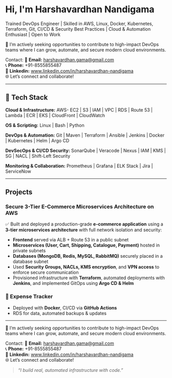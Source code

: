 # Hi, I'm Harshavardhan Nandigama
Trained DevOps Engineer | Skilled in AWS, Linux, Docker, Kubernetes, Terraform, Git, CI/CD & Security Best Practices | Cloud & Automation Enthusiast | Open to Work


📩 I’m actively seeking opportunities to contribute to high-impact DevOps teams where I can grow, automate, and secure modern cloud environments.

Contact:
📧 **Email:** harshavardhan.gama@gmail.com  
📞 **Phone:** +91-8555855487  
🔗 **Linkedin:** www.linkedin.com/in/harshavardhan-nandigama  
🌐 Let’s connect and collaborate!

---

## 🧰 Tech Stack

**Cloud & Infrastructure:**  AWS- EC2 | S3 | IAM | VPC | RDS | Route 53 | Lambda | ECR | EKS | CloudFront | CloudWatch

**OS & Scripting:** Linux | Bash | Python 

**DevOps & Automation:**  Git | Maven | Terraform | Ansible | Jenkins | Docker | Kubernetes | Helm | Argo CD

**DevSecOps & CI/CD Security:** SonarQube | Veracode | Nexus | IAM | KMS | SG | NACL | Shift-Left Security

**Monitoring & Collaboration:** Prometheus | Grafana | ELK Stack | Jira | ServiceNow

---

##  Projects

### Secure 3-Tier E-Commerce Microservices Architecture on AWS

✅ Built and deployed a production-grade **e-commerce application** using a **3-tier microservices architecture** with full network isolation and security:
- **Frontend** served via ALB + Route 53 in a public subnet
- **Microservices (User, Cart, Shipping, Catalogue, Payment)** hosted in private subnets
- **Databases (MongoDB, Redis, MySQL, RabbitMQ)** securely placed in a database subnet
- Used **Security Groups, NACLs, KMS encryption**, and **VPN access** to enforce secure communication
- Provisioned infrastructure with **Terraform**, automated deployments with **Jenkins**, and implemented GitOps using **Argo CD & Helm**

### 💸 Expense Tracker 
- Deployed with **Docker**, CI/CD via **GitHub Actions**
- RDS for data, automated backups & updates

---

📩 I’m actively seeking opportunities to contribute to high-impact DevOps teams where I can grow, automate, and secure modern cloud environments.

Contact:
📧 **Email:** harshavardhan.gama@gmail.com  
📞 **Phone:** +91-8555855487  
🔗 **Linkedin:** www.linkedin.com/in/harshavardhan-nandigama  
🌐 Let’s connect and collaborate!


> *“I build real, automated infrastructure with code.”*
